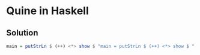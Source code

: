 # Quine in Haskell

## Solution

```Haskell
main = putStrLn $ (++) <*> show $ "main = putStrLn $ (++) <*> show $ "

```